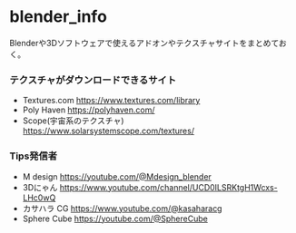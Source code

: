 # blender_info
Blenderや3Dソフトウェアで使えるアドオンやテクスチャサイトをまとめておく。


### テクスチャがダウンロードできるサイト
- Textures.com https://www.textures.com/library
- Poly Haven https://polyhaven.com/
- Scope(宇宙系のテクスチャ) https://www.solarsystemscope.com/textures/


### Tips発信者
- M design https://youtube.com/@Mdesign_blender
- 3Dにゃん https://www.youtube.com/channel/UCD0ILSRKtgH1Wcxs-LHc0wQ
- カサハラ CG https://www.youtube.com/@kasaharacg
- Sphere Cube https://youtube.com/@SphereCube

